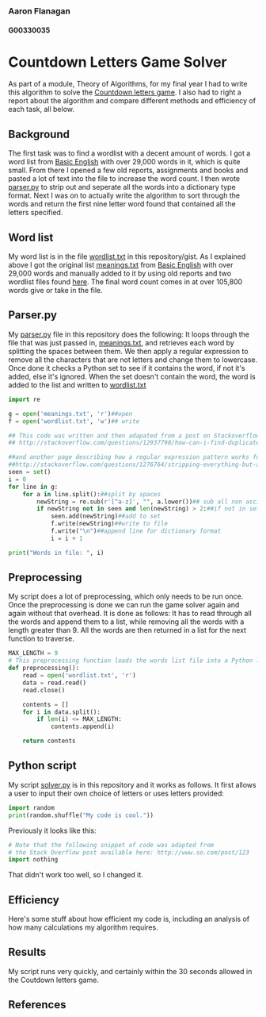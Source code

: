 ### Aaron Flanagan
#### G00330035

# Countdown Letters Game Solver
As part of a module, Theory of Algorithms, for my final year I had to write this algorithm to solve the [Countdown letters game][1].
I also had to right a report about the algorithm and compare different methods and efficiency of each task, all below.

## Background
The first task was to find a wordlist with a decent amount of words. I got a word list from [Basic English][2] with over 29,000 words in it, which is quite small.
From there I opened a few old reports, assignments and books and pasted a lot of text into the file to increase the word count. I then wrote [parser.py](parser.py) to strip out and seperate all the words into a dictionary type format.
Next I was on to actually write the algorithm to sort through the words and return the first nine letter word found that contained all the letters specified.

## Word list
My word list is in the file [wordlist.txt](wordlist.txt) in this repository/gist.
As I explained above I got the original list [meanings.txt](meanings.txt) from [Basic English][1] with over 29,000 words and manually added to it by using old reports and two wordlist files found [here][3]. The final word count comes in at over 105,800 words give or take in the file. 

## Parser.py
My [parser.py](parser.py) file in this repository does the following:
It loops through the file that was just passed in, [meanings.txt](meanings.txt), and retrieves each word by splitting the spaces between them.
We then apply a regular expression to remove all the characters that are not letters and change them to lowercase.
Once done it checks a Python set to see if it contains the word, if not it's added, else it's ignored.
When the set doesn't contain the word, the word is added to the list and written to [wordlist.txt](wordlist.txt)

```python
import re

g = open('meanings.txt', 'r')##open 
f = open('wordlist.txt', 'w')## write

## This code was written and then adapated from a post on Stackoverflow about checking for duplicate words
## http://stackoverflow.com/questions/12937798/how-can-i-find-duplicate-lines-in-a-text-file-excluding-case-and-print-them

##and another page describing how a regular expression pattern works for splitting
##http://stackoverflow.com/questions/1276764/stripping-everything-but-alphanumeric-chars-from-a-string-in-python
seen = set()
i = 0
for line in g:
	for a in line.split():##split by spaces
		newString = re.sub(r'[^a-z]', "", a.lower())## sub all non ascii letters and lowercase them
		if newString not in seen and len(newString) > 2:##if not in set and has atleast 2 letters
			seen.add(newString)##add to set
			f.write(newString)##write to file
			f.write("\n")##append line for dictionary format
			i = i + 1

print("Words in file: ", i)
```

## Preprocessing
My script does a lot of preprocessing, which only needs to be run once.
Once the preprocessing is done we can run the game solver again and again without that overhead.
It is done as follows:
It has to read through all the words and append them to a list, while removing all the words with a length greater than 9.
All the words are then returned in a list for the next function to traverse.

```python
MAX_LENGTH = 9
# This preprocessing function loads the words list file into a Python list.
def preprocessing():
	read = open('wordlist.txt', 'r')
	data = read.read()
	read.close()

	contents = []
	for i in data.split():
		if len(i) <= MAX_LENGTH:
			contents.append(i)

	return contents
```

## Python script
My script [solver.py](solver.py) is in this repository and it works as follows.
It first allows a user to input their own choice of letters or uses letters provided:

```python
import random
print(random.shuffle("My code is cool."))
```

Previously it looks like this:
```python
# Note that the following snippet of code was adapted from
# the Stack Overflow post available here: http://www.so.com/post/123
import nothing
```
That didn't work too well, so I changed it.

## Efficiency
Here's some stuff about how efficient my code is, including an analysis of how many calculations my algorithm requires.

## Results
My script runs very quickly, and certainly within the 30 seconds allowed in the Coutdown letters game.

## References
[1]: https://en.wikipedia.org/wiki/Countdown_(game_show)
[2]: http://www.basic-english.org/down/download.html
[3]: http://www.curlewcommunications.co.uk/wordlist.html